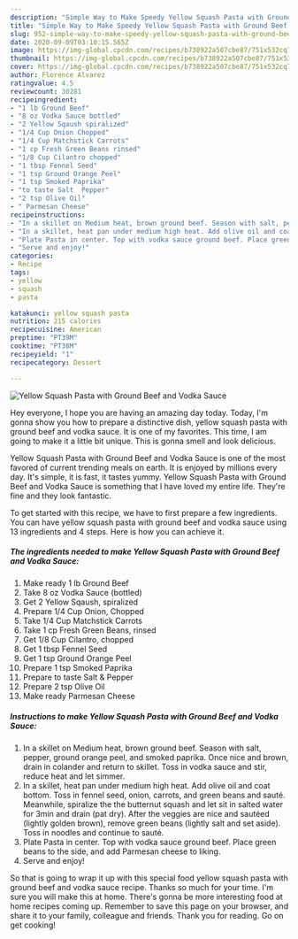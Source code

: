 ```yaml
---
description: "Simple Way to Make Speedy Yellow Squash Pasta with Ground Beef and Vodka Sauce"
title: "Simple Way to Make Speedy Yellow Squash Pasta with Ground Beef and Vodka Sauce"
slug: 952-simple-way-to-make-speedy-yellow-squash-pasta-with-ground-beef-and-vodka-sauce
date: 2020-09-09T03:10:15.565Z
image: https://img-global.cpcdn.com/recipes/b738922a507cbe87/751x532cq70/yellow-squash-pasta-with-ground-beef-and-vodka-sauce-recipe-main-photo.jpg
thumbnail: https://img-global.cpcdn.com/recipes/b738922a507cbe87/751x532cq70/yellow-squash-pasta-with-ground-beef-and-vodka-sauce-recipe-main-photo.jpg
cover: https://img-global.cpcdn.com/recipes/b738922a507cbe87/751x532cq70/yellow-squash-pasta-with-ground-beef-and-vodka-sauce-recipe-main-photo.jpg
author: Florence Alvarez
ratingvalue: 4.5
reviewcount: 30281
recipeingredient:
- "1 lb Ground Beef"
- "8 oz Vodka Sauce bottled"
- "2 Yellow Sqaush spiralized"
- "1/4 Cup Onion Chopped"
- "1/4 Cup Matchstick Carrots"
- "1 cp Fresh Green Beans rinsed"
- "1/8 Cup Cilantro chopped"
- "1 tbsp Fennel Seed"
- "1 tsp Ground Orange Peel"
- "1 tsp Smoked Paprika"
- "to taste Salt  Pepper"
- "2 tsp Olive Oil"
- " Parmesan Cheese"
recipeinstructions:
- "In a skillet on Medium heat, brown ground beef. Season with salt, pepper, ground orange peel, and smoked paprika. Once nice and brown, drain in colander and return to skillet. Toss in vodka sauce and stir, reduce heat and let simmer."
- "In a skillet, heat pan under medium high heat. Add olive oil and coat bottom. Toss in fennel seed, onion, carrots, and green beans and sauté. Meanwhile, spiralize the the butternut squash and let sit in salted water for 3min and drain (pat dry). After the veggies are nice and sautéed (lightly golden brown), remove green beans (lightly salt and set aside). Toss in noodles and continue to sauté."
- "Plate Pasta in center. Top with vodka sauce ground beef. Place green beans to the side, and add Parmesan cheese to liking."
- "Serve and enjoy!"
categories:
- Recipe
tags:
- yellow
- squash
- pasta

katakunci: yellow squash pasta 
nutrition: 215 calories
recipecuisine: American
preptime: "PT39M"
cooktime: "PT38M"
recipeyield: "1"
recipecategory: Dessert

---
```



![Yellow Squash Pasta with Ground Beef and Vodka Sauce](https://img-global.cpcdn.com/recipes/b738922a507cbe87/751x532cq70/yellow-squash-pasta-with-ground-beef-and-vodka-sauce-recipe-main-photo.jpg)

Hey everyone, I hope you are having an amazing day today. Today, I'm gonna show you how to prepare a distinctive dish, yellow squash pasta with ground beef and vodka sauce. It is one of my favorites. This time, I am going to make it a little bit unique. This is gonna smell and look delicious.

Yellow Squash Pasta with Ground Beef and Vodka Sauce is one of the most favored of current trending meals on earth. It is enjoyed by millions every day. It's simple, it is fast, it tastes yummy. Yellow Squash Pasta with Ground Beef and Vodka Sauce is something that I have loved my entire life. They're fine and they look fantastic.




To get started with this recipe, we have to first prepare a few ingredients. You can have yellow squash pasta with ground beef and vodka sauce using 13 ingredients and 4 steps. Here is how you can achieve it.

<!--inarticleads1-->

##### The ingredients needed to make Yellow Squash Pasta with Ground Beef and Vodka Sauce:

1. Make ready 1 lb Ground Beef
1. Take 8 oz Vodka Sauce (bottled)
1. Get 2 Yellow Sqaush, spiralized
1. Prepare 1/4 Cup Onion, Chopped
1. Take 1/4 Cup Matchstick Carrots
1. Take 1 cp Fresh Green Beans, rinsed
1. Get 1/8 Cup Cilantro, chopped
1. Get 1 tbsp Fennel Seed
1. Get 1 tsp Ground Orange Peel
1. Prepare 1 tsp Smoked Paprika
1. Prepare to taste Salt &amp; Pepper
1. Prepare 2 tsp Olive Oil
1. Make ready  Parmesan Cheese




<!--inarticleads2-->

##### Instructions to make Yellow Squash Pasta with Ground Beef and Vodka Sauce:

1. In a skillet on Medium heat, brown ground beef. Season with salt, pepper, ground orange peel, and smoked paprika. Once nice and brown, drain in colander and return to skillet. Toss in vodka sauce and stir, reduce heat and let simmer.
1. In a skillet, heat pan under medium high heat. Add olive oil and coat bottom. Toss in fennel seed, onion, carrots, and green beans and sauté. Meanwhile, spiralize the the butternut squash and let sit in salted water for 3min and drain (pat dry). After the veggies are nice and sautéed (lightly golden brown), remove green beans (lightly salt and set aside). Toss in noodles and continue to sauté.
1. Plate Pasta in center. Top with vodka sauce ground beef. Place green beans to the side, and add Parmesan cheese to liking.
1. Serve and enjoy!




So that is going to wrap it up with this special food yellow squash pasta with ground beef and vodka sauce recipe. Thanks so much for your time. I'm sure you will make this at home. There's gonna be more interesting food at home recipes coming up. Remember to save this page on your browser, and share it to your family, colleague and friends. Thank you for reading. Go on get cooking!
